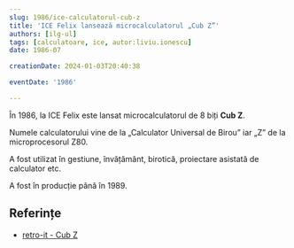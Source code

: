 ```yaml
---
slug: 1986/ice-calculatorul-cub-z
title: 'ICE Felix lansează microcalculatorul „Cub Z”'
authors: [ilg-ul]
tags: [calculatoare, ice, autor:liviu.ionescu]
date: 1986-07

creationDate: 2024-01-03T20:40:38

eventDate: '1986'

---
```


În 1986, la ICE Felix este lansat microcalculatorul de
8 biți **Cub Z**.

<!-- truncate -->

Numele calculatorului vine de la „Calculator Universal de Birou” iar „Z” de
la microprocesorul Z80.

A fost utilizat  în gestiune, învățământ, birotică, proiectare
asistată de calculator etc.

A fost în producție până în 1989.

## Referințe

- [retro-it - Cub Z](https://retroit.ro/product/cub-z/)
